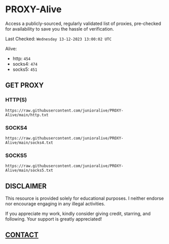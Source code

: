 # PROXY-Alive

Access a publicly-sourced, regularly validated list of proxies, pre-checked for availability to save you the hassle of verification.

Last Checked: `Wednesday 13-12-2023 13:00:02 UTC`

Alive:
- http: `454`
- socks4: `474`
- socks5: `451`

## GET PROXY

### HTTP(S)

```https://raw.githubusercontent.com/junioralive/PROXY-Alive/main/http.txt```

### SOCKS4

```https://raw.githubusercontent.com/junioralive/PROXY-Alive/main/socks4.txt```

### SOCKS5

```https://raw.githubusercontent.com/junioralive/PROXY-Alive/main/socks5.txt```

## DISCLAIMER

This resource is provided solely for educational purposes. I neither endorse nor encourage engaging in any illegal activities.

If you appreciate my work, kindly consider giving credit, starring, and following. Your support is greatly appreciated! 

## [CONTACT](https://t.me/TheJuniorAlive)

